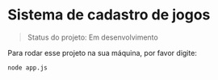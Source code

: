 # Sistema de cadastro de jogos 

> Status do projeto: Em desenvolvimento 

Para rodar esse projeto na sua máquina, por favor digite:
```
node app.js
```
